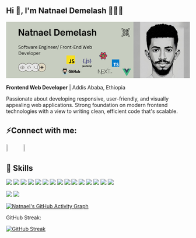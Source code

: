 
<h2>Hi 👋, I'm Natnael Demelash 🧑🏽‍💻</h1>

<img src="./Natnael Demelash.png" alt="banner"/>

**Frontend Web Developer** | Addis Ababa, Ethiopia

<p>Passionate about developing responsive, user-friendly, and visually appealing web applications. Strong foundation on modern frontend technologies with a view to writing clean, efficient code that's scalable.</p>


## ⚡Connect with me:
<p align="left">
<a href="https://www.linkedin.com/in/natnaeldemelash/"><img src="https://cdn.jsdelivr.net/gh/devicons/devicon/icons/linkedin/linkedin-original.svg" width="4%" height="4%"/></a>
&#8287;&#8287;&#8287;&#8287;&#8287;
<a href="mailto:natnael.dev101@gmail.com"><img src="https://www.vectorlogo.zone/logos/gmail/gmail-tile.svg" width="4%" height="4%"/></a>&#8287;&#8287;&#8287;&#8287;&#8287;
</p>


## 🧩 Skills
![](https://img.shields.io/badge/HTML5-E34F26?style=for-the-badge&logo=html5&logoColor=white)
![](https://img.shields.io/badge/CSS3-1572B6?style=for-the-badge&logo=css3&logoColor=white)
![](https://img.shields.io/badge/JavaScript-323330?style=for-the-badge&logo=javascript&logoColor=F7DF1E)
![](https://img.shields.io/badge/Node.js-43853D?style=for-the-badge&logo=node.js&logoColor=white)
![](https://img.shields.io/badge/React-20232A?style=for-the-badge&logo=react&logoColor=61DAFB)
![](https://img.shields.io/badge/TypeScript-007ACC?style=for-the-badge&logo=typescript&logoColor=white)
![](https://img.shields.io/badge/Markdown-000000?style=for-the-badge&logo=markdown&logoColor=white)
![](https://img.shields.io/badge/Redux-593D88?style=for-the-badge&logo=redux&logoColor=white)
![](https://img.shields.io/badge/React_Router-CA4245?style=for-the-badge&logo=react-router&logoColor=white)
![](https://img.shields.io/badge/Next.js-000000?style=for-the-badge&logo=next.js&logoColor=white)
![](https://img.shields.io/badge/Tailwind_CSS-06B6D4?style=for-the-badge&logo=tailwindcss&logoColor=white)
![](https://img.shields.io/badge/Google_Cloud-4285F4?style=for-the-badge&logo=google-cloud&logoColor=white)
![](https://img.shields.io/badge/Firebase-FFCA28?style=for-the-badge&logo=firebase&logoColor=white)
![](https://img.shields.io/badge/Git-F05032?style=for-the-badge&logo=git&logoColor=white)
![](https://img.shields.io/badge/GitHub-181717?style=for-the-badge&logo=github&logoColor=white)



<img src="https://github-readme-stats.vercel.app/api/top-langs/?username=natnaeldemelash&layout=compact&theme=gotham" width="38%"/> <img src="https://github-readme-stats.vercel.app/api?username=natnaeldemelash&show_icons=true&count_private=true&theme=gotham" width="49.5%"/>


[![Natnael's GitHub Activity Graph](https://github-readme-activity-graph.vercel.app/graph?username=natnaeldemelash&theme=gotham&area=true&hide_border=true)](https://github.com/natnaeldemelash/github-readme-activity-graph)

GitHub Streak:

[![GitHub Streak](https://streak-stats.demolab.com/?user=NatnaelDemelash)](https://git.io/streak-stats)
